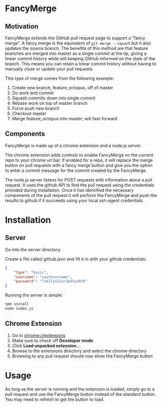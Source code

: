 # FancyMerge

## Motivation
FancyMerge extends the GitHub pull request page to support a "fancy merge". A fancy merge is the equivalent of `git merge --squash` but it also updates the source branch. The benefits of this method are that feature branches are merged into master as a single commit at the tip, giving a linear commit history while still keeping GitHub informed on the state of the branch. This means you can retain a linear commit history without having to manually close or update your pull requests.

This type of merge comes from the following example:

1. Create new branch, feature_octopus, off of master
2. Do work and commit
3. Squash commits down into single commit
4. Rebase work on top of master branch
5. Force push new branch
6. Checkout master
7. Merge feature_octopus into master; will fast-forward

## Components

FancyMerge is made up of a chrome extension and a node.js server.

The chrome extension adds controls to enable FancyMerge on the current repo to your chrome url bar. If enabled for a repo, it will replace the merge button on pull requests with a fancy merge button and give you the option to enter a commit message for the commit created by the FancyMerge.

The node.js server listens for POST requests with information about a pull request. It uses the github API to find the pull request using the credentials provided during installation. Once it has identified the necessary components of the pull request it will perform the FancyMerge and push the results to github if it succeeds using your local ssh-agent credentials.

# Installation

## Server
Go into the server directory:

Create a file called github.json and fill it in with your github credentials:

```json
{
	"type": "basic",
	"username": "yourUsername",
	"password": "r341lys3cur3p45sw0rD"
}
```

Running the server is simple:

```bash
npm install
node index.js
```

## Chrome Extension

1. Go to [chrome://extensions](chrome://extensions)
2. Make sure to check off **Developer mode**
3. Click **Load unpacked extension...**
4. Browse to the extensions directory and select the chrome directory
5. Browsing to any pull request should now show the FancyMerge button

# Usage

As long as the server is running and the extension is loaded, simply go to a pull request and use the FancyMerge button instead of the standard button. You may need to refresh to get the button to load.
